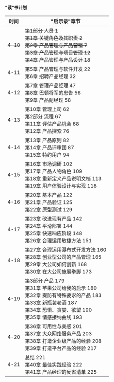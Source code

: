 #### "读"书计划

| 时间     | "启示录"章节                                                 |
| -------- | ------------------------------------------------------------ |
| ~~4-10~~ | ~~第1部分 人员 1<br/>第1章 关键角色及其职责 2<br/>第2章 产品管理与产品营销 7<br/>第3章 产品管理与项目管理 12<br/>第4章 产品管理与产品设计 18~~ |
| 4-11     | 第5章 产品管理与软件开发 22<br/>第6章 招聘产品经理 32        |
| 4-12     | 第7章 管理产品经理 47<br/>第8章 巴顿将军的忠告 56<br/>第9章 产品副经理 58 |
| 4-13     | 第10章 管理上司 62<br/>第2部分 流程 67<br/>第11章 评估产品机会 68<br/>第12章 产品探索 76 |
| 4-14     | 第13章 产品原则 82<br/>第14章 产品评审团 87<br/>第15章 特约用户 94 |
| 4-15     | 第16章 市场调研 102<br/>第17章 产品人物角色 109<br/>第18章 重新定义产品说明文档 113<br/>第19章 用户体验设计与实现 118 |
| 4-16     | 第20章 基本产品 122<br/>第21章 产品验证 125<br/>第22章 原型测试 129 |
| 4-17     | 第23章 改进现有产品 142<br/>第24章 平滑部署 144<br/>第25章 快速响应阶段 148<br/>第26章 合理运用敏捷方法 151 |
| 4-18     | 第27章 合理运用瀑布式开发方法 160<br/>第28章 创业型公司的产品管理 165<br/>第29章 大公司如何创新 168<br/>第30章 在大公司施展拳脚 173 |
| 4-19     | 第3部分 产品 179<br/>第31章 苹果公司给我的启示 180<br/>第32章 提防有特殊要求的产品 183<br/>第33章 新瓶装老酒 187<br/>第34章 恐惧、贪婪、欲望 190<br/>第35章 情感接纳曲线 193 |
| 4-20     | 第36章 可用性与美感 201<br/>第37章 大众网络服务产品 203<br/>第38章 打造企业级产品的经验 208<br/>第39章 打造平台产品的经验 217 |
| 4-21     | 总结 221<br/>第40章 最佳实践经验 222<br/>第41章 产品经理的反省清单 225 |






